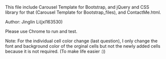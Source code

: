This file include Carousel Template for Bootstrap, and jQuery and CSS library for that (Carousel Template for Bootstrap_files), and ContactMe.html.

Author: Jinglin Li(jxl163530)

Please use Chrome to run and test.

Note: For the individual cell color change (last question), I only change the font and background color of the orginal cells but not the newly added cells because it is not required. (To make life easier :))




